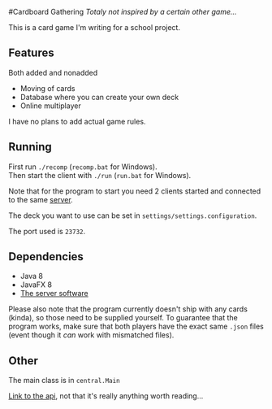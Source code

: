 #Cardboard Gathering
*Totaly not inspired by a certain other game...*

This is a card game I'm writing for a school project.

## Features
Both added and nonadded

* Moving of cards
* Database where you can create your own deck
* Online multiplayer

I have no plans to add actual game rules.

## Running
First run ``./recomp`` (``recomp.bat`` for Windows).  
Then start the client with ``./run`` (``run.bat`` for Windows).

Note that for the program to start you need 2 clients started and connected to
the same [server](https://github.com/hugonikanor/cardboardGatheringServer).

The deck you want to use can be set in ``settings/settings.configuration``.

The port used is ``23732``.

## Dependencies
* Java 8
* JavaFX 8
* [The server software](https://github.com/hugonikanor/cardboardGatheringServer)

Please also note that the program currently doesn't ship with any cards (kinda),
so those need to be supplied yourself. To guarantee that the program works, make
sure that both players have the exact same ``.json`` files (event though it *can*
work with mismatched files).

## Other
The main class is in ``central.Main``

[Link to the api](http://hugonikanor.github.io/cardboardGathering/), not that it's
really anything worth reading...
